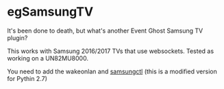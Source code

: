 # egSamsungTV

It's been done to death, but what's another Event Ghost Samsung TV plugin?

This works with Samsung 2016/2017 TVs that use websockets.  Tested as working on a UN82MU8000.

You need to add the wakeonlan and [samsungctl](https://github.com/Ape/samsungctl) (this is a modified version for Pythin 2.7)
